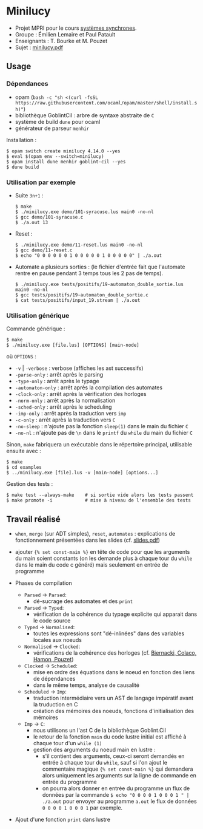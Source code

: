 # Minilucy

- Projet MPRI pour le cours [systèmes synchrones](https://www.di.ens.fr/~pouzet/cours/synchrone/).
- Groupe : Émilien Lemaire et Paul Patault
- Enseignants : T. Bourke et M. Pouzet
- Sujet : [minilucy.pdf](./pdf/minilucy.pdf)

## Usage

### Dépendances

- opam (`bash -c "sh <(curl -fsSL https://raw.githubusercontent.com/ocaml/opam/master/shell/install.sh)"`)
- bibliothèque GoblintCil : arbre de syntaxe abstraite de `C`
- système de build `dune` pour ocaml
- générateur de parseur `menhir`

Installation :
```
$ opam switch create minilucy 4.14.0 --yes
$ eval $(opam env --switch=minilucy)
$ opam install dune menhir goblint-cil --yes
$ dune build
```

### Utilisation par exemple

- Suite `3n+1` :
  ```
  $ make
  $ ./minilucy.exe demo/101-syracuse.lus main0 -no-nl
  $ gcc demo/101-syracuse.c
  $ ./a.out 13
  ```

- Reset :
  ```
  $ ./minilucy.exe demo/11-reset.lus main0 -no-nl
  $ gcc demo/11-reset.c
  $ echo "0 0 0 0 0 0 1 0 0 0 0 0 1 0 0 0 0 0" | ./a.out
  ```

- Automate a plusieurs sorties : (le fichier d'entrée fait que l'automate rentre en pause pendant 3 temps tous les 2 pas de temps).
  ```
  $ ./minilucy.exe tests/positifs/19-automaton_double_sortie.lus main0 -no-nl
  $ gcc tests/positifs/19-automaton_double_sortie.c
  $ cat tests/positifs/input_19.stream | ./a.out
  ```

### Utilisation générique

Commande générique :
```
$ make
$ ./minilucy.exe [file.lus] [OPTIONS] [main-node]
```
où `OPTIONS` :
- `-v` | `-verbose` : verbose (affiches les ast successifs)
- `-parse-only` : arrêt après le parsing
- `-type-only` : arrêt après le typage
- `-automaton-only` : arrêt après la compilation des automates
- `-clock-only` : arrêt après la vérification des horloges
- `-norm-only` : arrêt après la normalisation
- `-sched-only` : arrêt après le scheduling
- `-imp-only` : arrêt après la traduction vers `imp`
- `-c-only` : arrêt après la traduction vers `C`
- `-no-sleep` : n'ajoute pas la fonction `sleep(1)` dans le main du fichier `C`
- `-no-nl` : n'ajoute pas de `\n` dans le `printf` du `while` du main du fichier `C`

Sinon, `make` fabriquera un exécutable dans le répertoire principal, utilisable ensuite avec :
```
$ make
$ cd examples
$ ../minilucy.exe [file].lus -v [main-node] [options...]
```

Gestion des tests :
```
$ make test --always-make    # si sortie vide alors les tests passent
$ make promote -i            # mise à niveau de l'ensemble des tests
```

## Travail réalisé

- `when`, `merge` (sur ADT simples), `reset`, `automates` : explications de fonctionnement présentées dans les slides (cf. [slides.pdf](./tex/slides.pdf))

- ajouter `{% set const-main %}` en tête de code pour que les arguments du main soient constants
  (on les demande plus à chaque tour du `while` dans le main du code c généré) mais seulement en
  entrée de programme

- Phases de compilation
  + `Parsed` -> `Parsed`:
    - dé-sucrage des automates et des `print`
  + `Parsed` -> `Typed`:
    - vérification de la cohérence du typage explicite qui apparait dans le code source
  + `Typed` -> `Normalised`:
    - toutes les expressions sont "dé-inlinées" dans des variables locales aux noeuds
  + `Normalised` -> `Clocked`:
    - vérifications de la cohérence des horloges (cf. [Biernacki, Colaco, Hamon, Pouzet](https://www.di.ens.fr/~pouzet/bib/lctes08a.pdf))
  + `Clocked` -> `Scheduled`:
    - mise en ordre des équations dans le noeud en fonction des liens de dépendances
    - dans le même temps, analyse de causalité
  + `Scheduled` -> `Imp`:
    - traduction intermédiaire vers un AST de langage impératif avant la truduction en C
    - création des mémoires des noeuds, fonctions d'initialisation des mémoires
  + `Imp` -> `C`:
    - nous utilisons un l'ast C de la bibliothèque Goblint.Cil
    - le retour de la fonction `main` du code lustre initial est affiché à chaque tour d'un `while (1)`
    - gestion des arguments du noeud main en lustre :
      + s'il contient des arguments, ceux-ci seront demandés en entrée à chaque tour du `while`,
        sauf si l'on ajout le commentaire magique `{% set const-main %}` qui demandera alors uniquement
        les arguments sur la ligne de commande en entrée du programme
      + on pourra alors donner en entrée du programme un flux de données par
        la commande `$ echo "0 0 0 0 1 0 0 0 1 " | ./a.out` pour envoyer au programme
        `a.out` le flux de données `0 0 0 0 1 0 0 0 1` par exemple.

- Ajout d'une fonction `print` dans lustre
